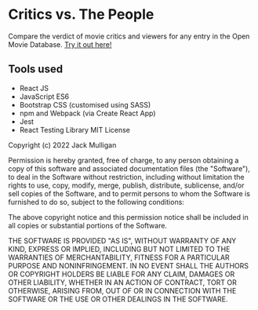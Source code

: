 # Critics vs. The People
Compare the verdict of movie critics and viewers for any entry in the Open Movie Database. [Try it out here!](https://jackmulligan-ire.github.io/critics-versus-people/)

## Tools used
- React JS
- JavaScript ES6
- Bootstrap CSS (customised using SASS)
- npm and Webpack (via Create React App)
- Jest
- React Testing Library
MIT License

Copyright (c) 2022 Jack Mulligan

Permission is hereby granted, free of charge, to any person obtaining a copy
of this software and associated documentation files (the "Software"), to deal
in the Software without restriction, including without limitation the rights
to use, copy, modify, merge, publish, distribute, sublicense, and/or sell
copies of the Software, and to permit persons to whom the Software is
furnished to do so, subject to the following conditions:

The above copyright notice and this permission notice shall be included in all
copies or substantial portions of the Software.

THE SOFTWARE IS PROVIDED "AS IS", WITHOUT WARRANTY OF ANY KIND, EXPRESS OR
IMPLIED, INCLUDING BUT NOT LIMITED TO THE WARRANTIES OF MERCHANTABILITY,
FITNESS FOR A PARTICULAR PURPOSE AND NONINFRINGEMENT. IN NO EVENT SHALL THE
AUTHORS OR COPYRIGHT HOLDERS BE LIABLE FOR ANY CLAIM, DAMAGES OR OTHER
LIABILITY, WHETHER IN AN ACTION OF CONTRACT, TORT OR OTHERWISE, ARISING FROM,
OUT OF OR IN CONNECTION WITH THE SOFTWARE OR THE USE OR OTHER DEALINGS IN THE
SOFTWARE.